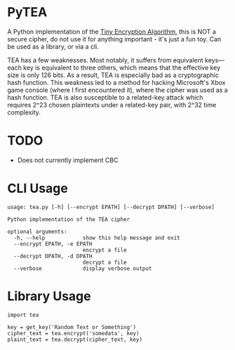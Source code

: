 PyTEA
=====

A Python implementation of the [Tiny Encryption Algorithm](https://en.wikipedia.org/wiki/Tiny_Encryption_Algorithm), this is NOT a secure cipher, do not use it for anything important - it's just a fun toy.  Can be used as a library, or via a cli.

TEA has a few weaknesses. Most notably, it suffers from equivalent keys—each key is equivalent to three others, which means that the effective key size is only 126 bits. As a result, TEA is especially bad as a cryptographic hash function. This weakness led to a method for hacking Microsoft's Xbox game console (where I first encountered it), where the cipher was used as a hash function. TEA is also susceptible to a related-key attack which requires 2^23 chosen plaintexts under a related-key pair, with 2^32 time complexity.

TODO
======
* Does not currently implement CBC

CLI Usage
==========
```
usage: tea.py [-h] [--encrypt EPATH] [--decrypt DPATH] [--verbose]

Python implementation of the TEA cipher

optional arguments:
  -h, --help            show this help message and exit
  --encrypt EPATH, -e EPATH
                        encrypt a file
  --decrypt DPATH, -d DPATH
                        decrypt a file
  --verbose             display verbose output
```

Library Usage
==============
```
import tea

key = get_key('Random Text or Something')
cipher_text = tea.encrypt('somedata', key)
plaint_text = tea.decrypt(cipher_text, key)
```


